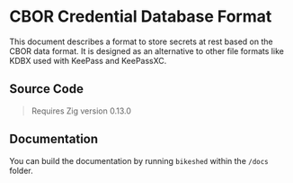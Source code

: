 # CBOR Credential Database Format

This document describes a format to store secrets at rest based on the CBOR data format. It is designed as an alternative to other file formats like KDBX used with KeePass and KeePassXC.

## Source Code

> Requires Zig version 0.13.0

## Documentation

You can build the documentation by running `bikeshed` within the `/docs` folder.
